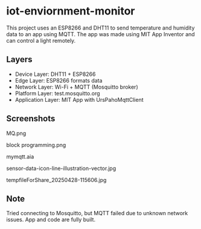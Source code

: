 # iot-enviornment-monitor
This project uses an ESP8266 and DHT11 to send temperature and humidity data to an app using MQTT. The app was made using MIT App Inventor and can control a light remotely.

## Layers
- Device Layer: DHT11 + ESP8266
- Edge Layer: ESP8266 formats data
- Network Layer: Wi-Fi + MQTT (Mosquitto broker)
- Platform Layer: test.mosquitto.org
- Application Layer: MIT App with UrsPahoMqttClient

## Screenshots
MQ.png

block programming.png

mymqtt.aia

sensor-data-icon-line-illustration-vector.jpg

tempfileForShare_20250428-115606.jpg

## Note
Tried connecting to Mosquitto, but MQTT failed due to unknown network issues. App and code are fully built.
